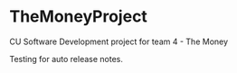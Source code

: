 # TheMoneyProject
CU Software Development project for team 4 - The Money

Testing for auto release notes.